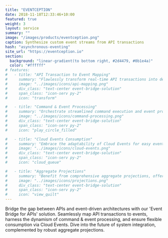 ```yaml
---
title: "EVENTCEPTION"
date: 2018-11-18T12:33:46+10:00
featured: true
weight: 3
layout: service
summary: ""
image: "/images/products/eventception.png"
caption: Synthesize custom event streams from API transactions
hash: "asynchronous-eventing"
site_url: "https://eventception.io"
section:
  background: "linear-gradient(to bottom right, #2d4479, #0b1e4a)"
  color: "#ffffff"
# features:
#   - title: "API Transaction to Event Mapping"
#     summary: "Flawlessly transform real-time API transactions into decipherable events, ensuring synchronization and coherence across systems."
#     image: "../images/icons/api-mapping.png"
#     div_class: "text-center event-bridge-solution"
#     span_class: "icon-serv py-2"
#     icon: "transform"

#   - title: "Command & Event Processing"
#     summary: "Orchestrate streamlined command execution and event processing, promoting data accuracy and enhanced system interactivity."
#     image: "../images/icons/command-processing.png"
#     div_class: "text-center event-bridge-solution"
#     span_class: "icon-serv py-2"
#     icon: "play_circle_filled"

#   - title: "Cloud Events Consumption"
#     summary: "Embrace the adaptability of Cloud Events for easy event consumption, fostering integration agility across diverse platforms."
#     image: "../images/icons/cloud-events.png"
#     div_class: "text-center event-bridge-solution"
#     span_class: "icon-serv py-2"
#     icon: "cloud_queue"

#   - title: "Aggregate Projections"
#     summary: "Benefit from comprehensive aggregate projections, offering a consolidated view of events, driving analytical prowess and informed decision-making."
#     image: "../images/icons/projections.png"
#     div_class: "text-center event-bridge-solution"
#     span_class: "icon-serv py-2"
#     icon: "view_quilt"
---
```


Bridge the gap between APIs and event-driven architectures with our 'Event Bridge for APIs' solution. Seamlessly map API transactions to events, harness the dynamism of command & event processing, and ensure flexible consumption via Cloud Events. Dive into the future of system integration, complemented by robust aggregate projections.
